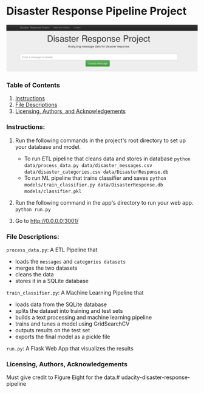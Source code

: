 # Disaster Response Pipeline Project
![Intro Pic](intro.png)

### Table of Contents

1. [Instructions](#instructions)
2. [File Descriptions](#files)
3. [Licensing, Authors, and Acknowledgements](#licensing)

### Instructions:<a name="instructions"></a>
1. Run the following commands in the project's root directory to set up your database and model.

    - To run ETL pipeline that cleans data and stores in database
        `python data/process_data.py data/disaster_messages.csv data/disaster_categories.csv data/DisasterResponse.db`
    - To run ML pipeline that trains classifier and saves
        `python models/train_classifier.py data/DisasterResponse.db models/classifier.pkl`

2. Run the following command in the app's directory to run your web app.
    `python run.py`

3. Go to http://0.0.0.0:3001/

### File Descriptions:<a name="files"></a>

`process_data.py`: A ETL Pipeline that 
- loads the `messages` and `categories datasets`
- merges the two datasets
- cleans the data
- stores it in a SQLite database

`train_classifier.py`: A Machine Learning Pipeline that
- loads data from the SQLite database
- splits the dataset into training and test sets
- builds a text processing and machine learning pipeline
- trains and tunes a model using GridSearchCV
- outputs results on the test set
- exports the final model as a pickle file

`run.py`: A Flask Web App that visualizes the results

### Licensing, Authors, Acknowledgements<a name="licensing"></a>

Must give credit to Figure Eight for the data.# udacity-disaster-response-pipeline
